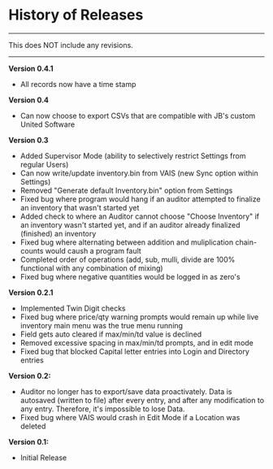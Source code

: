 # History of Releases

---

This does NOT include any revisions.

---

**Version 0.4.1**
* All records now have a time stamp

**Version 0.4**
* Can now choose to export CSVs that are compatible with JB's custom United Software

**Version 0.3**
* Added Supervisor Mode (ability to selectively restrict Settings from regular Users)
* Can now write/update inventory.bin from VAIS (new Sync option within Settings)
* Removed "Generate default Inventory.bin" option from Settings
* Fixed bug where program would hang if an auditor attempted to finalize an inventory that wasn't started yet
* Added check to where an Auditor cannot choose "Choose Inventory" if an inventory wasn't started yet, and if an auditor already finalized (finished) an inventory
* Fixed bug where alternating between addition and muliplication chain-counts would caush a program fault
* Completed order of operations (add, sub, mulli, divide are 100% functional with any combination of mixing)
* Fixed bug where negative quantities would be logged in as zero's

**Version 0.2.1**
* Implemented Twin Digit checks
* Fixed bug where price/qty warning prompts would remain up while live inventory main menu was the true menu running
* Field gets auto cleared if max/min/td value is declined
* Removed excessive spacing in max/min/td prompts, and in edit mode
* Fixed bug that blocked Capital letter entries into Login and Directory entries

**Version 0.2:**
* Auditor no longer has to export/save data proactivately. Data is autosaved (written to file) after every entry, and after any modification to any entry. Therefore, it's impossible to lose Data.
* Fixed bug where VAIS would crash in Edit Mode if a Location was deleted

**Version 0.1:**
* Initial Release
